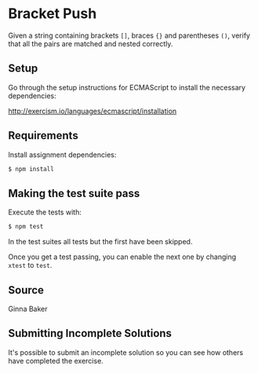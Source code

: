 # Bracket Push

Given a string containing brackets `[]`, braces `{}` and parentheses `()`,
verify that all the pairs are matched and nested correctly.

## Setup

Go through the setup instructions for ECMAScript to
install the necessary dependencies:

http://exercism.io/languages/ecmascript/installation

## Requirements

Install assignment dependencies:

```bash
$ npm install
```

## Making the test suite pass

Execute the tests with:

```bash
$ npm test
```

In the test suites all tests but the first have been skipped.

Once you get a test passing, you can enable the next one by
changing `xtest` to `test`.


## Source

Ginna Baker

## Submitting Incomplete Solutions
It's possible to submit an incomplete solution so you can see how others have completed the exercise.
